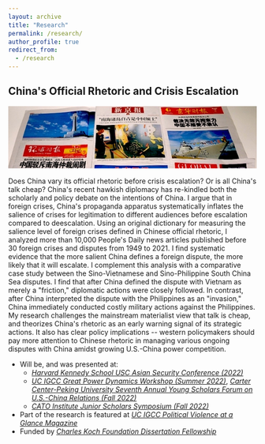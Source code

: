 ```yaml
---
layout: archive
title: "Research"
permalink: /research/
author_profile: true
redirect_from:
  - /research
---
```

China's Official Rhetoric and Crisis Escalation
------
![header image](/images/research_header.jpeg)

Does China vary its official rhetoric before crisis escalation? Or is all China's talk cheap? China's recent hawkish diplomacy has re-kindled both the scholarly and policy debate on the intentions of China. I argue that in foreign crises, China's propaganda apparatus systematically inflates the salience of crises for legitimation to different audiences before escalation compared to deescalation. Using an original dictionary for measuring the salience level of foreign crises defined in Chinese official rhetoric, I analyzed more than 10,000 People's Daily news articles published before 30 foreign crises and disputes from 1949 to 2021. I find systematic evidence that the more salient China defines a foreign dispute, the more likely that it will escalate. I complement this analysis with a comparative case study between the Sino-Vietnamese and Sino-Philippine South China Sea disputes. I find that after China defined the dispute with Vietnam as merely a "friction," diplomatic actions were closely followed. In contrast, after China interpreted the dispute with the Philippines as an "invasion," China immediately conducted costly military actions against the Philippines. My research challenges the mainstream materialist view that talk is cheap, and theorizes China's rhetoric as an early warning signal of its strategic actions. It also has clear policy implications -- western policymakers should pay more attention to Chinese rhetoric in managing various ongoing disputes with China amidst growing U.S.-China power competition.




- Will be, and was presented at: 
  - *[Harvard Kennedy School USC Asian Security Conference (2022)](https://dornsife.usc.edu/ksi/us-asia-grand-strategy-fellowship/)*
  - *[UC IGCC Great Power Dynamics Workshop (Summer 2022)](https://ucigcc.org/training/gp-workshop/)*, *[Carter Center-Peking University Seventh Annual Young Scholars Forum on U.S.-China Relations (Fall 2022)](https://meizhong.report/seventh-ysf-2022/)*
  - *[CATO Institute Junior Scholars Symposium (Fall 2022)](https://www.cato.org/blog/call-proposals-junior-scholars-symposium-2022)*
- Part of the research is featured at *[UC IGCC Political Violence at a Glance Magazine](https://politicalviolenceataglance.org/2022/08/02/nancy-pelosis-potential-visit-to-taiwan-and-the-risk-of-escalation/)*
- Funded by *[Charles Koch Foundation Dissertation Fellowship](https://charleskochfoundation.org/grants/managing-relations-with-china/)*